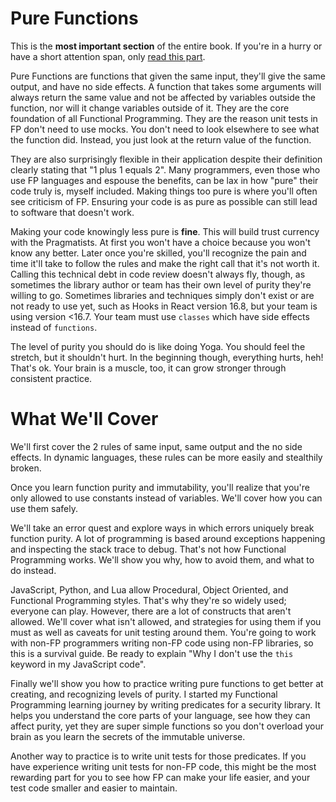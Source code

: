 # Pure Functions

This is the **most important section** of the entire book. If you're in a hurry or have a short attention span, only [read this part](input_output_side_effects.md).

Pure Functions are functions that given the same input, they'll give the same output, and have no side effects. A function that takes some arguments will always return the same value and not be affected by variables outside the function, nor will it change variables outside of it. They are the core foundation of all Functional Programming. They are the reason unit tests in FP don't need to use mocks. You don't need to look elsewhere to see what the function did. Instead, you just look at the return value of the function.

They are also surprisingly flexible in their application despite their definition clearly stating that "1 plus 1 equals 2". Many programmers, even those who use FP languages and espouse the benefits, can be lax in how "pure" their code truly is, myself included. Making things too pure is where you'll often see criticism of FP. Ensuring your code is as pure as possible can still lead to software that doesn't work.

Making your code knowingly less pure is **fine**. This will build trust currency with the Pragmatists. At first you won't have a choice because you won't know any better. Later once you're skilled, you'll recognize the pain and time it'll take to follow the rules and make the right call that it's not worth it. Calling this technical debt in code review doesn't always fly, though, as sometimes the library author or team has their own level of purity they're willing to go. Sometimes libraries and techniques simply don't exist or are not ready to use yet, such as Hooks in React version 16.8, but your team is using version <16.7. Your team must use `classes` which have side effects instead of `functions`.

The level of purity you should do is like doing Yoga. You should feel the stretch, but it shouldn't hurt. In the beginning though, everything hurts, heh! That's ok. Your brain is a muscle, too, it can grow stronger through consistent practice.

# What We'll Cover

We'll first cover the 2 rules of same input, same output and the no side effects. In dynamic languages, these rules can be more easily and stealthily broken.

Once you learn function purity and immutability, you'll realize that you're only allowed to use constants instead of variables. We'll cover how you can use them safely.

We'll take an error quest and explore ways in which errors uniquely break function purity. A lot of programming is based around exceptions happening and inspecting the stack trace to debug. That's not how Functional Programming works. We'll show you why, how to avoid them, and what to do instead. 

JavaScript, Python, and Lua allow Procedural, Object Oriented, and Functional Programming styles. That's why they're so widely used; everyone can play. However, there are a lot of constructs that aren't allowed. We'll cover what isn't allowed, and strategies for using them if you must as well as caveats for unit testing around them. You're going to work with non-FP programmers writing non-FP code using non-FP libraries, so this is a survival guide. Be ready to explain "Why I don't use the `this` keyword in my JavaScript code".

Finally we'll show you how to practice writing pure functions to get better at creating, and recognizing levels of purity. I started my Functional Programming learning journey by writing predicates for a security library. It helps you understand the core parts of your language, see how they can affect purity, yet they are super simple functions so you don't overload your brain as you learn the secrets of the immutable universe.

Another way to practice is to write unit tests for those predicates. If you have experience writing unit tests for non-FP code, this might be the most rewarding part for you to see how FP can make your life easier, and your test code smaller and easier to maintain.
